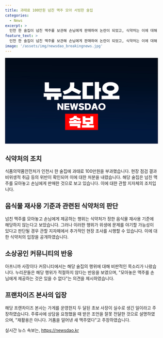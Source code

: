 ```yaml
---
title: 과태료 100만원 넘친 맥주 모아 서빙한 술집
categories:
  - News
excerpt: >
  인천 한 술집이 넘친 맥주를 보관해 손님에게 판매하여 논란이 되었고, 식약처는 이에 대해 비위생적 취급으로 과태료 100만원을 부과했다. 해당 가게는 음식물 재사용 기준에 적합하다고 주장했지만, 이에 대한 의혹이 제기되며 자영업자와 누리꾼들의 비판을 받았다. 해당 프랜차이즈 본사는 새로 따른 맥주를 제공했던 것이라 주장하며 사과했다.
feature_text: >
  인천 한 술집이 넘친 맥주를 보관해 손님에게 판매하여 논란이 되었고, 식약처는 이에 대해 비위생적 취급으로 과태료 100만원을 부과했다. 해당 가게는 음식물 재사용 기준에 적합하다고 주장했지만, 이에 대한 의혹이 제기되며 자영업자와 누리꾼들의 비판을 받았다. 해당 프랜차이즈 본사는 새로 따른 맥주를 제공했던 것이라 주장하며 사과했다.
image: '/assets/img/newsdao_breakingnews.jpg'
---
```


<p><img src="/assets/img/newsdao_breakingnews.jpg" alt="firstkoreanews 속보" /></p>

<h2 data-ke-size="size26">식약처의 조치</h2>

<p data-ke-size="size16">식품의약품안전처가 인천시 한 술집에 과태료 100만원을 부과했습니다. 현장 점검 결과 비위생적 취급 등의 위반이 확인되어 이에 대한 처분을 내렸습니다. 해당 술집은 넘친 맥주를 모아놓고 손님에게 판매한 것으로 보고 있습니다. 이에 대한 관할 지자체의 조치입니다. </p>

<h2 data-ke-size="size26">음식물 재사용 기준과 관련된 식약처의 판단</h2>

<p data-ke-size="size16">넘친 맥주를 모아놓고 손님에게 제공하는 행위는 식약처가 정한 음식물 재사용 기준에 해당하지 않는다고 보았습니다. 그러나 이러한 행위가 위생에 문제를 야기할 가능성이 있다고 판단될 경우 관할 지자체에서 추가적인 현장 조사를 시행할 수 있습니다. 이에 대한 식약처의 입장을 공개하였습니다. </p>

<h2 data-ke-size="size26">소상공인 커뮤니티의 반응</h2>

<p data-ke-size="size16">아프니까 사장이다 커뮤니티에서는 해당 술집의 행위에 대해 비판적인 목소리가 나왔습니다. 누리꾼들은 해당 행위가 적절하지 않다는 반응을 보였으며, "모아놓은 맥주를 손님에게 제공하는 것은 있을 수 없다"는 의견을 제시하였습니다. </p>

<h2 data-ke-size="size26">프랜차이즈 본사의 입장</h2>

<p data-ke-size="size16">해당 프랜차이즈 본사는 가게를 운영한지 두 달된 초보 사장이 실수로 생긴 일이라고 주장하였습니다. 주류사에 상담을 요청했을 때 받은 조언을 잘못 전달한 것으로 설명하였으며, "재활용은 아니다. 거품을 덜어낸 새 맥주였다"고 주장하였습니다. </p>
실시간 뉴스 속보는, <a href="https://newsdao.kr" rel="dofollow">https://newsdao.kr</a>


